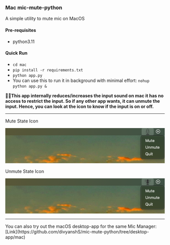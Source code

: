 ### Mac mic-mute-python

A simple utility to mute mic on MacOS

#### Pre-requisites

- python3.11

#### Quick Run

- `cd mac`
- `pip install -r requirements.txt`
- `python app.py`
- You can use this to run it in background with minimal effort: `nohup python app.py &`

<b>🔴🔴This app internally reduces/increases the input sound on mac it has no access to restrict the input. So if any other app wants, it can unmute the input. Hence, you can look at the icon to know if the input is on or off.</b>
<hr/>

<p>Mute State Icon</p>
<img src=https://github.com/divyanshS/mic-mute-python/blob/main/mac/screenshots/state__muted.png/>


<p>Unmute State Icon</p>
<img src=https://github.com/divyanshS/mic-mute-python/blob/main/mac/screenshots/state__unmuted.png/>

<hr/>

<p>You can also try out the macOS desktop-app for the same Mic Manager: [Link](https://github.com/divyanshS/mic-mute-python/tree/desktop-app/mac)</p>
